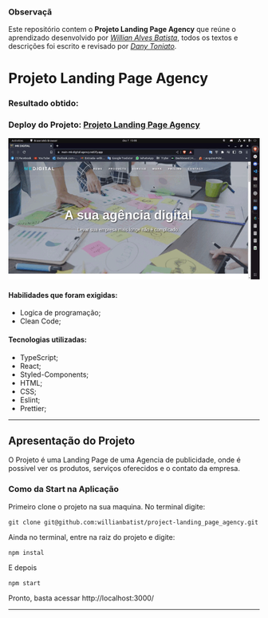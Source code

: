 ### Observaçã 

Este repositório contem o **Projeto Landing Page Agency** que reúne o aprendizado desenvolvido por _[Willian Alves Batista](https://www.linkedin.com/in/willian-alves-batista-60aa6a180/)_, todos os textos e descrições foi escrito e revisado por _[Dany Toniato](https://www.linkedin.com/in/danyelle-toniato-bb0386149/)_.

# Projeto Landing Page Agency
### Resultado obtido:
### Deploy do Projeto: [Projeto Landing Page Agency](https://mk-digital-agency.netlify.app/)
![](./public/mkd-2022.gif)

#### Habilidades que foram exigidas:

  - Logica de programação;
  - Clean Code;

#### Tecnologias utilizadas:

  - TypeScript;
  - React;
  - Styled-Components;
  - HTML;
  - CSS;
  - Eslint;
  - Prettier;

---

## Apresentação do Projeto

O Projeto é uma Landing Page de uma Agencia de publicidade, onde é possivel ver os produtos, serviços oferecidos e o contato da empresa.


### Como da Start na Aplicação

Primeiro clone o projeto na sua maquina. No terminal digite:

    git clone git@github.com:willianbatist/project-landing_page_agency.git
    
Ainda no terminal, entre na raiz do projeto e digite:

    npm instal

E depois

    npm start


Pronto, basta acessar http://localhost:3000/

---
